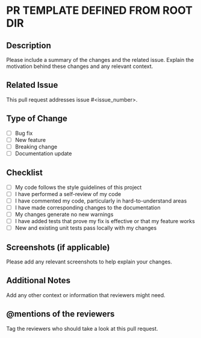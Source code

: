 # PR TEMPLATE DEFINED FROM ROOT DIR

## Description

Please include a summary of the changes and the related issue. Explain the motivation behind these changes and any relevant context.

## Related Issue

This pull request addresses issue #<issue_number>.

## Type of Change

- [ ] Bug fix
- [ ] New feature
- [ ] Breaking change
- [ ] Documentation update

## Checklist

- [ ] My code follows the style guidelines of this project
- [ ] I have performed a self-review of my code
- [ ] I have commented my code, particularly in hard-to-understand areas
- [ ] I have made corresponding changes to the documentation
- [ ] My changes generate no new warnings
- [ ] I have added tests that prove my fix is effective or that my feature works
- [ ] New and existing unit tests pass locally with my changes

## Screenshots (if applicable)

Please add any relevant screenshots to help explain your changes.

## Additional Notes

Add any other context or information that reviewers might need.

## @mentions of the reviewers

Tag the reviewers who should take a look at this pull request.